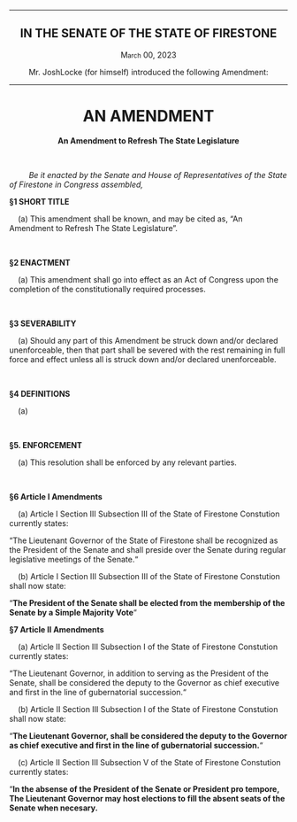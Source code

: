 <div align="center">

---

<h2><b>IN THE SENATE OF THE STATE OF FIRESTONE</b></h2>

<p>M<small>arch</small> 00, 2023</p>

Mr. JoshLocke (for himself) introduced the following Amendment:

---

<h1><b>AN AMENDMENT</b></h1>

**An Amendment to Refresh The State Legislature**

</div>

<br/>

&nbsp;&nbsp;&nbsp;&nbsp;&nbsp;&nbsp;&nbsp;&nbsp; _Be it enacted by the Senate and House of Representatives of the State of Firestone in Congress assembled,_

**§1 SHORT TITLE**

&nbsp;&nbsp;&nbsp; (a) This amendment shall be known, and may be cited as, “An Amendment to Refresh The State Legislature”.

<br/>

**§2 ENACTMENT**

&nbsp;&nbsp;&nbsp; (a) This amendment shall go into effect as an Act of Congress upon the completion of the constitutionally required processes.

<br/>

**§3 SEVERABILITY**

&nbsp;&nbsp;&nbsp; (a) Should any part of this Amendment be struck down and/or declared unenforceable, then that part shall be severed with the rest remaining in full force and effect unless all is struck down and/or declared unenforceable.


<br/>

**§4 DEFINITIONS**

&nbsp;&nbsp;&nbsp; (a) 


<br/>

**§5. ENFORCEMENT**

&nbsp;&nbsp;&nbsp; (a) This resolution shall be enforced by any relevant parties.


<br/>

**§6 Article I Amendments**

&nbsp;&nbsp;&nbsp; (a) Article I Section III Subsection III of the State of Firestone Constution currently states:

“The Lieutenant Governor of the State of Firestone shall be recognized as the President of the Senate and shall preside over the Senate during regular legislative meetings of the Senate.“

&nbsp;&nbsp;&nbsp; (b) Article I Section III Subsection III of the State of Firestone Constution shall now state:

“**The President of the Senate shall be elected from the membership of the Senate by a Simple Majority Vote**“

**§7 Article II Amendments**

&nbsp;&nbsp;&nbsp; (a) Article II Section III Subsection I of the State of Firestone Constution currently states:

“The Lieutenant Governor, in addition to serving as the President of the Senate, shall be considered the deputy to the Governor as chief executive and first in the line of gubernatorial succession.“

&nbsp;&nbsp;&nbsp; (b) Article II Section III Subsection I of the State of Firestone Constution shall now state:

“**The Lieutenant Governor, shall be considered the deputy to the Governor as chief executive and first in the line of gubernatorial succession.**“

&nbsp;&nbsp;&nbsp; (c) Article II Section III Subsection V of the State of Firestone Constution currently states:

“**In the absense of the President of the Senate or President pro tempore, The Lieutenant Governor may host elections to fill the absent seats of the Senate when necesary.**